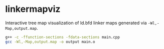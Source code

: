 linkermapviz
============

Interactive tree map visualization of ld.bfd linker maps generated via `-Wl,-Map,output.map`.
```sh
g++ -c -ffunction-sections -fdata-sections main.cpp
gcc -Wl,-Map,output.map -o output main.o
```

